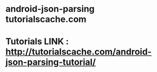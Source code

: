 # android-json-parsing tutorialscache.com
# Tutorials LINK : http://tutorialscache.com/android-json-parsing-tutorial/
